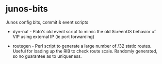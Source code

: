 # junos-bits
Junos config bits, commit &amp; event scripts

* dyn-nat - Pato's old event script to mimic the old ScreenOS behavior of VIP using external IP (ie port forwarding)

* routegen - Perl script to generate a large number of /32 static routes.  Useful for loading up the RIB to check route scale.  Randomly generated, so no guarantee as to uniqueness. 
